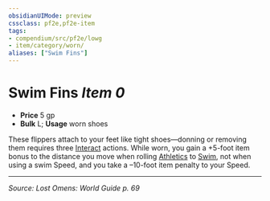 ```yaml
---
obsidianUIMode: preview
cssclass: pf2e,pf2e-item
tags:
- compendium/src/pf2e/lowg
- item/category/worn/
aliases: ["Swim Fins"]
---
```

# Swim Fins *Item 0*  

- **Price** 5 gp
- **Bulk** L; **Usage** worn shoes

These flippers attach to your feet like tight shoes—donning or removing them requires three [Interact](rules/actions/interact.md) actions. While worn, you gain a +5-foot item bonus to the distance you move when rolling [Athletics](compendium/skills.md#Athletics) to [Swim](rules/actions/swim.md), not when using a swim Speed, and you take a –10-foot item penalty to your Speed.


---
*Source: Lost Omens: World Guide p. 69*